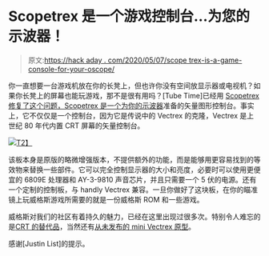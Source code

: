 # Scopetrex 是一个游戏控制台…为您的示波器！

> 原文:[https://hack aday . com/2020/05/07/scope trex-is-a-game-console-for-your-oscope/](https://hackaday.com/2020/05/07/scopetrex-is-a-game-console-for-your-oscilloscope/)

你一直想要一台游戏机放在你的长凳上，但也许你没有空间放显示器或电视机？如果你长凳上的屏幕也能玩游戏，那不是很有用吗？[Tube Time]已经用 [Scopetrex 修复了这个问题，Scopetrex 是一个为你的示波器](https://github.com/schlae/scopetrex)准备的矢量图形控制台。事实上，它不仅仅是一个控制台，因为它是传说中的 Vectrex 的克隆，Vectrex 是上世纪 80 年代内置 CRT 屏幕的矢量控制台。

[![](../Images/28498e029ed4b900aa49ee8b407647a0.png)T2】](https://hackaday.com/wp-content/uploads/2020/05/scopetrex.png)

该板本身是原版的略微增强版本，不提供额外的功能，而是能够用更容易找到的等效物来替换一些部件。它可以完全控制显示器的大小和亮度，必要时可以使用更便宜的 6809E 处理器和 AY-3-9810 声音芯片，并且只需要一个 5 伏的电源。还有一个定制的控制板，与 handly Vectrex 兼容。一旦你做好了这块板，在你的瞄准镜上玩威格斯游戏所需要的就是一份威格斯 ROM 和一些游戏。

威格斯对我们的社区有着持久的魅力，已经在这里出现过很多次。特别令人难忘的是[CRT 的替代品](https://hackaday.com/2015/11/10/replacing-the-crt-in-a-vectrex/)，当然还有[从未发布的 mini Vectrex 原型](https://hackaday.com/2018/11/28/mini-vectrex-prototype-restored-by-national-videogame-museum/)。

感谢[Justin List]的提示。